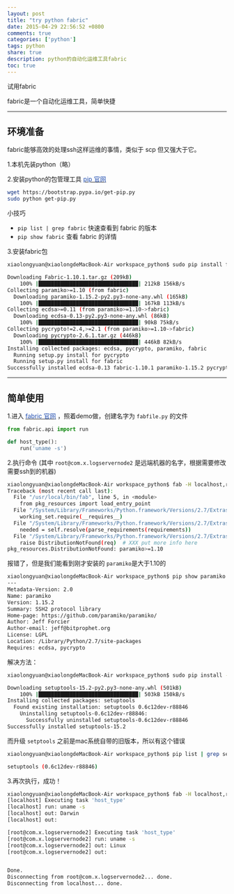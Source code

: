 ```yaml
---
layout: post
title: "try python fabric"
date: 2015-04-29 22:56:52 +0800
comments: true
categories: ['python']
tags: python
share: true
description: python的自动化运维工具fabric
toc: true
---
```


试用fabric

<!--more-->

fabric是一个自动化运维工具，简单快捷

---

## 环境准备

fabric能够高效的处理ssh这样运维的事情，类似于 scp 但又强大于它。

1.本机先装python（略）

2.安装python的包管理工具  [<font color="#2551b2">pip 官网</font>](https://pip.pypa.io/en/stable/installing.html)

``` bash
wget https://bootstrap.pypa.io/get-pip.py
sudo python get-pip.py
```

小技巧
 * `pip list | grep fabric` 快速查看到 fabric 的版本
 * `pip show fabric` 查看 fabric 的详情

3.安装fabric包

``` bash
xiaolongyuan@xiaolongdeMacBook-Air workspace_python$ sudo pip install fabric

Downloading Fabric-1.10.1.tar.gz (209kB)
    100% |████████████████████████████████| 212kB 156kB/s
Collecting paramiko>=1.10 (from fabric)
  Downloading paramiko-1.15.2-py2.py3-none-any.whl (165kB)
    100% |████████████████████████████████| 167kB 113kB/s
Collecting ecdsa>=0.11 (from paramiko>=1.10->fabric)
  Downloading ecdsa-0.13-py2.py3-none-any.whl (86kB)
    100% |████████████████████████████████| 90kB 75kB/s
Collecting pycrypto!=2.4,>=2.1 (from paramiko>=1.10->fabric)
  Downloading pycrypto-2.6.1.tar.gz (446kB)
    100% |████████████████████████████████| 446kB 82kB/s
Installing collected packages: ecdsa, pycrypto, paramiko, fabric
  Running setup.py install for pycrypto
  Running setup.py install for fabric
Successfully installed ecdsa-0.13 fabric-1.10.1 paramiko-1.15.2 pycrypto-2.6.1
```
---

## 简单使用

1.进入 [<font color="#2551b2">fabric 官网</font>](http://www.fabfile.org/) ，照着demo做，创建名字为 `fabfile.py` 的文件

``` python fabfile.py
from fabric.api import run

def host_type():
    run('uname -s')
```


2.执行命令 (其中 `root@com.x.logservernode2` 是远端机器的名字，根据需要修改需要ssh到的机器)


``` bash
xiaolongyuan@xiaolongdeMacBook-Air workspace_python$ fab -H localhost,root@com.x.logservernode2 host_type
Traceback (most recent call last):
  File "/usr/local/bin/fab", line 5, in <module>
    from pkg_resources import load_entry_point
  File "/System/Library/Frameworks/Python.framework/Versions/2.7/Extras/lib/python/pkg_resources.py", line 2603, in <module>
    working_set.require(__requires__)
  File "/System/Library/Frameworks/Python.framework/Versions/2.7/Extras/lib/python/pkg_resources.py", line 666, in require
    needed = self.resolve(parse_requirements(requirements))
  File "/System/Library/Frameworks/Python.framework/Versions/2.7/Extras/lib/python/pkg_resources.py", line 565, in resolve
    raise DistributionNotFound(req)  # XXX put more info here
pkg_resources.DistributionNotFound: paramiko>=1.10

```

报错了，但是我们能看到刚才安装的 `paramiko`是大于1.10的

``` bash
xiaolongyuan@xiaolongdeMacBook-Air workspace_python$ pip show paramiko
---
Metadata-Version: 2.0
Name: paramiko
Version: 1.15.2
Summary: SSH2 protocol library
Home-page: https://github.com/paramiko/paramiko/
Author: Jeff Forcier
Author-email: jeff@bitprophet.org
License: LGPL
Location: /Library/Python/2.7/site-packages
Requires: ecdsa, pycrypto
```

解决方法：

``` bash
xiaolongyuan@xiaolongdeMacBook-Air workspace_python$ sudo pip install -U setuptools

Downloading setuptools-15.2-py2.py3-none-any.whl (501kB)
    100% |████████████████████████████████| 503kB 150kB/s
Installing collected packages: setuptools
  Found existing installation: setuptools 0.6c12dev-r88846
    Uninstalling setuptools-0.6c12dev-r88846:
      Successfully uninstalled setuptools-0.6c12dev-r88846
Successfully installed setuptools-15.2

```

而升级 `setptools` 之前是mac系统自带的旧版本，所以有这个错误

``` bash
xiaolongyuan@xiaolongdeMacBook-Air workspace_python$ pip list | grep setuptools

setuptools (0.6c12dev-r88846)
```

3.再次执行，成功！

``` bash
xiaolongyuan@xiaolongdeMacBook-Air workspace_python$ fab -H localhost,root@com.x.logservernode2 host_type
[localhost] Executing task 'host_type'
[localhost] run: uname -s
[localhost] out: Darwin
[localhost] out:

[root@com.x.logservernode2] Executing task 'host_type'
[root@com.x.logservernode2] run: uname -s
[root@com.x.logservernode2] out: Linux
[root@com.x.logservernode2] out:


Done.
Disconnecting from root@com.x.logservernode2... done.
Disconnecting from localhost... done.

```
